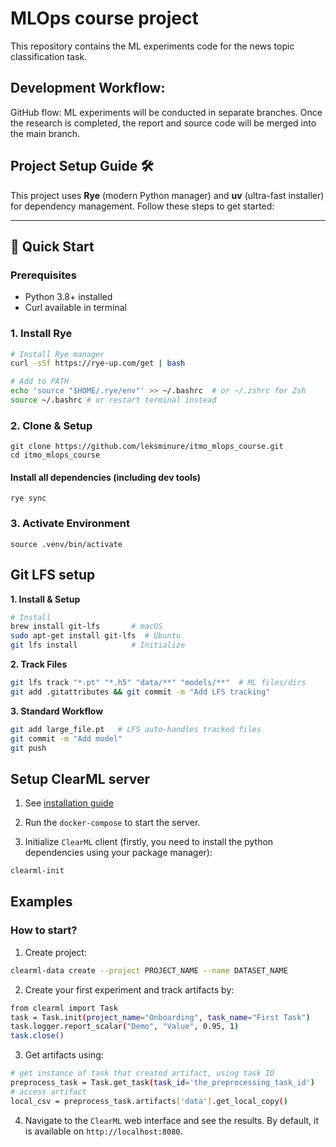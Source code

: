 # MLOps course project

This repository contains the ML experiments code for the news topic classification task.

## Development Workflow:

GitHub flow:
ML experiments will be conducted in separate branches. Once the research is completed, the report and source code will be merged into the main branch.

## Project Setup Guide 🛠️

This project uses **Rye** (modern Python manager) and **uv** (ultra-fast installer) for dependency management. Follow these steps to get started:

---

## 🚀 Quick Start

### Prerequisites
- Python 3.8+ installed
- Curl available in terminal

### 1. Install Rye
```bash
# Install Rye manager
curl -sSf https://rye-up.com/get | bash

# Add to PATH
echo 'source "$HOME/.rye/env"' >> ~/.bashrc  # or ~/.zshrc for Zsh
source ~/.bashrc # or restart terminal instead
```

### 2. Clone & Setup
    git clone https://github.com/leksminure/itmo_mlops_course.git
    cd itmo_mlops_course

#### Install all dependencies (including dev tools)
    rye sync

### 3. Activate Environment
    source .venv/bin/activate

## Git LFS setup

**1. Install & Setup**  
```bash
# Install
brew install git-lfs       # macOS
sudo apt-get install git-lfs  # Ubuntu
git lfs install            # Initialize
```
**2. Track Files**  
```bash
git lfs track "*.pt" "*.h5" "data/**" "models/**"  # ML files/dirs
git add .gitattributes && git commit -m "Add LFS tracking"
```
**3. Standard Workflow**  
```bash
git add large_file.pt   # LFS auto-handles tracked files
git commit -m "Add model"
git push
```

## Setup ClearML server

1. See
   [installation guide](https://clear.ml/docs/latest/docs/deploying_clearml/clearml_server_linux_mac/)

2. Run the `docker-compose` to start the server.
3. Initialize `ClearML` client (firstly, you need to install the python
   dependencies using your package manager):

```bash
clearml-init
```

## Examples

### How to start?

1. Create project:

```bash
clearml-data create --project PROJECT_NAME --name DATASET_NAME
```

2. Create your first experiment and track artifacts by:

```bash
from clearml import Task
task = Task.init(project_name="Onboarding", task_name="First Task")
task.logger.report_scalar("Demo", "Value", 0.95, 1)
task.close()
```

3. Get artifacts using:

```bash
# get instance of task that created artifact, using task ID
preprocess_task = Task.get_task(task_id='the_preprocessing_task_id')
# access artifact
local_csv = preprocess_task.artifacts['data'].get_local_copy()
```

4. Navigate to the `ClearML` web interface and see the results. By default, it
   is available on `http://localhost:8080`.